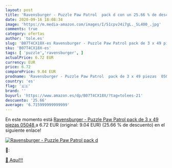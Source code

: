 ```yaml
---
layout: post
title: 'Ravensburger - Puzzle Paw Patrol  pack d con un 25.66 % de descuento'
date: 2020-09-16 18:08:34
image: 'https://m.media-amazon.com/images/I/51cpvJ4i7gL._SL400_.jpg'
comments: true
category: ofertas
author: 'tole.es'
slug: 'B07T4CX18X-es Ravensburger - Puzzle Paw Patrol pack de 3 x 49 piezas 05048'
sku: 'B07T4CX18X-es'
tags: [ 'puzzle','ravensburger', ]
actualPrice: 6.72 EUR
currency: EUR
price: 6.72
comparePrice: 9.04 EUR
prodname: 'Ravensburger - Puzzle Paw Patrol  pack de 3 x 49 piezas  05048 '
country: 'es'
flag: '🇪🇸'
brand: ''
buyurl: 'https://www.amazon.es/dp/B07T4CX18X/?tag=tolees-21'
descuento: '25.66'
average: '6.715999999999999'
---
```


En este momento está [Ravensburger - Puzzle Paw Patrol  pack de 3 x 49 piezas  05048 ](https://www.amazon.es/dp/B07T4CX18X/?tag=tolees-21) a 6.72 EUR (original: 9.04 EUR) (25.66 %  de descuento) en el siguiente enlace!

[![Ravensburger - Puzzle Paw Patrol  pack d](https://m.media-amazon.com/images/I/51cpvJ4i7gL._SL400_.jpg)](https://www.amazon.es/dp/B07T4CX18X/?tag=tolees-21)

🔎:


[🛒 Aquí!!!](https://www.amazon.es/dp/B07T4CX18X/?tag=tolees-21)
